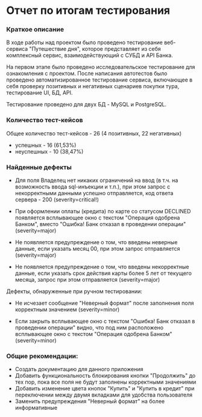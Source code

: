 # Отчет по итогам тестирования

### Краткое описание

В ходе работы над проектом было проведено тестирование веб-сервиса "Путешествие дня", которое представляет из себя комплексный сервис, взаимодействующий с СУБД и API Банка.

На первом  этапе было проведено исследовательское тестирование для ознакомления с проектом. После написания автотестов было проведено автоматизированное тестирование сервиса, включающее в себя проверку позитивных и негативных сценариев покупки тура, тестирование UI, БД, API.

Тестирование проведено для двух БД - MySQL и PostgreSQL.

### Количество тест-кейсов

Общее количество тест-кейсов - 26 (4 позитивных, 22 негативных)

* успешных - 16 (61,53%)
* неуспешных - 10 (38,47%)

### Найденные дефекты

* Для поля Владелец нет никаких ограничений на ввод (в т.ч. на возможность ввода sql-инъекции и т.п.), при этом запрос с некорректными данными успешно отправляется, код ответа сервера - 200 (severity=critical!)

* При оформлении оплаты (кредита) по карте со статусом DECLINED появляется всплывающее окно с текстом "Операция одобрена Банком", вместо "Ошибка! Банк отказал в проведении операции" (severity=major)

* Не появляется предупреждение о том, что введены неверные данные, если указать месяц 00, при этом запрос отправляется (severity=major)

* Не появляется предупреждение о том, что введены некорректные данные, если указать срок действия карты более 5 лет от текущего месяца, запрос при этом отправляется (severity=major)

Дефекты, обнаруженные при ручном тестировании:

* Не исчезает сообщение "Неверный формат" после заполнения поля корректным значением (severity=minor)

* Если закрыть всплывающее окно с текстом "Ошибка! Банк отказал в проведении операции" видно, что под ним расположено всплывающее окно с текстом "Операция одобрена Банком" (severity=minor)

### Общие рекомендации:

* Создать документацию для данного приложения
* Добавить функциональность блокирования кнопки "Продолжить" до тех пор, пока все поля не будут заполнены корректными значениями
* Добавить изменение цвета кнопок "Купить" и "Купить в кредит" при переключении между двумя вкладками для удобства пользователя 
* Заменить предупреждения "Неверный формат" на более информативные



